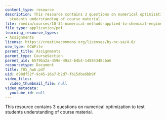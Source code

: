 ```yaml
---
content_type: resource
description: This resource contains 3 questions on numerical optimization to test
  students understanding of course material.
file: /media/courses/10-34-numerical-methods-applied-to-chemical-engineering-fall-2005/d98df52f9c4516a7b2d7fb15dbe6bb9f_f05_hw6.pdf
file_type: application/pdf
learning_resource_types:
- Assignments
license: https://creativecommons.org/licenses/by-nc-sa/4.0/
ocw_type: OCWFile
parent_title: Assignments
parent_type: CourseSection
parent_uid: 6579ba2a-d59e-49a2-b4b4-14584348cba6
resourcetype: Document
title: f05_hw6.pdf
uid: d98df52f-9c45-16a7-b2d7-fb15dbe6bb9f
video_files:
  video_thumbnail_file: null
video_metadata:
  youtube_id: null
---
```

This resource contains 3 questions on numerical optimization to test students understanding of course material.